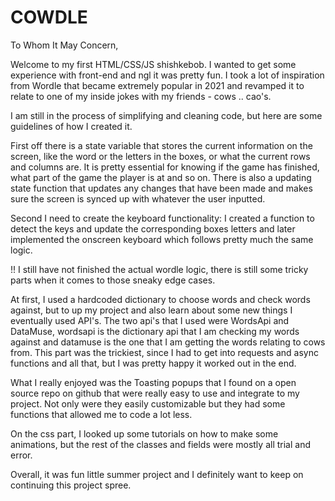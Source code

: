 # COWDLE

To Whom It May Concern,

Welcome to my first HTML/CSS/JS shishkebob. I wanted to get some experience with front-end and ngl it was pretty fun. I took a lot of inspiration from Wordle that 
became extremely popular in 2021 and revamped it to relate to one of my inside jokes with my friends - cows .. cao's. 

I am still in the process of simplifying and cleaning code, but here are some guidelines of how I created it.

First off there is a state variable that stores the current information on the screen, like the word or the letters in the boxes, or what the current rows and columns are.
It is pretty essential for knowing if the game has finished, what part of the game the player is at and so on. There is also a updating state function that updates any
changes that have been made and makes sure the screen is synced up with whatever the user inputted.

Second I need to create the keyboard functionality:
I created a function to detect the keys and update the corresponding boxes letters and later implemented the onscreen keyboard which follows pretty much the same logic.

!! I still have not finished the actual wordle logic, there is still some tricky parts when it comes to those sneaky edge cases.

At first, I used a hardcoded dictionary to choose words and check words against, but to up my project and also learn about some new things I eventually used API's.
  The two api's that I used were WordsApi and DataMuse, wordsapi is the dictionary api that I am checking my words against and datamuse is the one that I am getting the
  words relating to cows from. This part was the trickiest, since I had to get into requests and async functions and all that, but I was pretty happy it worked out in the end.
  

What I really enjoyed was the Toasting popups that I found on a open source repo on github that were really easy to use and integrate to my project. 
  Not only were they easily customizable but they had some functions that allowed me to code a lot less.
  
On the css part, I looked up some tutorials on how to make some animations, but the rest of the classes and fields were mostly all trial and error. 

Overall, it was fun little summer project and I definitely want to keep on continuing this project spree. 



